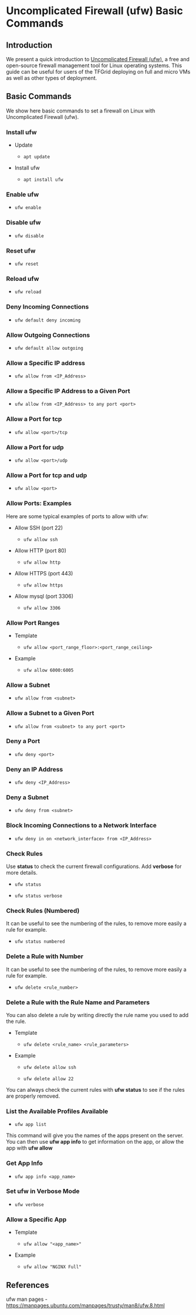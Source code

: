 
<h1> Uncomplicated Firewall (ufw) Basic Commands</h1>

## Introduction

We present a quick introduction to [Uncomplicated Firewall (ufw)](https://firewalld.org/), a free and open-source firewall management tool for Linux operating systems. This guide can be useful for users of the TFGrid deploying on full and micro VMs as well as other types of deployment.

## Basic Commands

We show here basic commands to set a firewall on Linux with Uncomplicated Firewall (ufw).

### Install ufw

  * Update
    * ``` 
      apt update
      ```
  * Install ufw
    * ``` 
      apt install ufw
      ```

### Enable ufw

  * ``` 
    ufw enable
    ``````

### Disable ufw

  * ``` 
    ufw disable
    ```
  
### Reset ufw

  * ``` 
    ufw reset
    ``` 

### Reload ufw

  * ``` 
    ufw reload
    ``` 

### Deny Incoming Connections

  * ``` 
    ufw default deny incoming
    ```

### Allow Outgoing Connections

  * ``` 
    ufw default allow outgoing
    ```
### Allow a Specific IP address

  * ```
    ufw allow from <IP_Address>
    ```

### Allow a Specific IP Address to a Given Port

  * ```
    ufw allow from <IP_Address> to any port <port>
    ```

### Allow a Port for tcp

* ```
  ufw allow <port>/tcp
  ```
### Allow a Port for udp

* ```
  ufw allow <port>/udp
  ```
### Allow a Port for tcp and udp

* ```
  ufw allow <port>
  ```

### Allow Ports: Examples

Here are some typical examples of ports to allow with ufw:

* Allow SSH (port 22)
  * ```
    ufw allow ssh
    ```
* Allow HTTP (port 80)
  * ```
    ufw allow http
    ```
* Allow HTTPS (port 443)
  * ```
    ufw allow https
    ```
* Allow mysql (port 3306)
  * ```
    ufw allow 3306
    ```

### Allow Port Ranges

* Template
  * ```
    ufw allow <port_range_floor>:<port_range_ceiling>
    ```
* Example
  * ```
    ufw allow 6000:6005
    ```

### Allow a Subnet

* ```
  ufw allow from <subnet>
  ```

### Allow a Subnet to a Given Port

* ```
  ufw allow from <subnet> to any port <port>
  ```

### Deny a Port

* ```
  ufw deny <port>
  ```

### Deny an IP Address

* ```
  ufw deny <IP_Address>
  ```

### Deny a Subnet

* ```
  ufw deny from <subnet>
  ```

### Block Incoming Connections to a Network Interface

* ```
  ufw deny in on <network_interface> from <IP_Address>
  ```

### Check Rules

Use **status** to check the current firewall configurations. Add **verbose** for more details.

* ```
  ufw status 
  ```
* ```
  ufw status verbose
  ```

### Check Rules (Numbered)

It can be useful to see the numbering of the rules, to remove more easily a rule for example.

* ```
  ufw status numbered
  ```

### Delete a Rule with Number

It can be useful to see the numbering of the rules, to remove more easily a rule for example.

* ```
  ufw delete <rule_number>
  ```

### Delete a Rule with the Rule Name and Parameters

You can also delete a rule by writing directly the rule name you used to add the rule.

* Template
  * ```
    ufw delete <rule_name> <rule_parameters>
    ```
* Example
  * ```
    ufw delete allow ssh
    ```
  * ```
    ufw delete allow 22
    ```

You can always check the current rules with **ufw status** to see if the rules are properly removed.

### List the Available Profiles Available

* ```
  ufw app list
  ```

This command will give you the names of the apps present on the server. You can then use **ufw app info** to get information on the app, or allow the app with **ufw allow**

### Get App Info

* ```
  ufw app info <app_name>
  ```

### Set ufw in Verbose Mode

* ```
  ufw verbose
  ```

### Allow a Specific App

* Template
  * ```
    ufw allow "<app_name>"
    ```
* Example
  * ```
    ufw allow "NGINX Full"
    ```

## References

ufw man pages - https://manpages.ubuntu.com/manpages/trusty/man8/ufw.8.html